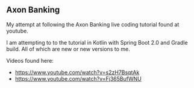Axon Banking
---
My attempt at following the Axon Banking live coding tutorial found at youtube.

I am attempting to to the tutorial in Kotlin with Spring Boot 2.0 and Gradle build.
All of which are new or new versions to me. 

Videos found here:
* https://www.youtube.com/watch?v=s2zH7BsqtAk
* https://www.youtube.com/watch?v=Fj365BufWNU